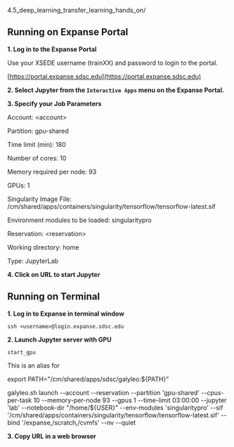 4.5_deep_learning_transfer_learning_hands_on/

## Running on Expanse Portal

**1. Log in to the Expanse Portal**

Use your XSEDE username (trainXX) and password to login to the portal.

[https://portal.expanse.sdsc.edu](https://portal.expanse.sdsc.edu)

**2. Select Jupyter from the `Interactive Apps` menu on the Expanse Portal.**

**3. Specify your Job Parameters**

Account:  \<account>
  
Partition:  gpu-shared
  
Time limit (min): 180
  
Number of cores: 10
  
Memory required per node: 93
  
GPUs: 1
  
Singularity Image File: /cm/shared/apps/containers/singularity/tensorflow/tensorflow-latest.sif
  
Environment modules to be loaded: singularitypro
  
Reservation: \<reservation>
  
Working directory:  home
  
Type: JupyterLab

**4. Click on URL to start Jupyter**


## Running on Terminal

**1. Log in to Expanse in terminal window**
```
ssh <username>@login.expanse.sdsc.edu
```

**2. Launch Jupyter server with GPU**
```
start_gpu
```

This is an alias for

export PATH="/cm/shared/apps/sdsc/galyleo:${PATH}"

galyleo.sh launch --account <account> --reservation <reservation> --partition 'gpu-shared' --cpus-per-task 10 --memory-per-node 93 --gpus 1 --time-limit 03:00:00 --jupyter 'lab' --notebook-dir "/home/${USER}" --env-modules 'singularitypro' --sif '/cm/shared/apps/containers/singularity/tensorflow/tensorflow-latest.sif' --bind '/expanse,/scratch,/cvmfs' --nv --quiet


**3. Copy URL in a web browser**



